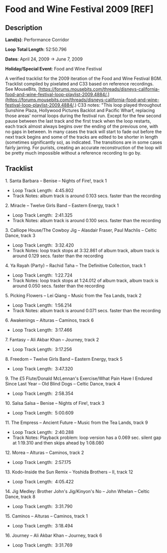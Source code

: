 # Food and Wine Festival 2009 [REF]

## Description

**Land(s)**: Performance Corridor

**Loop Total Length**: 52:50.796

**Dates**: April 24, 2009 → June 7, 2009

**Holiday/Special Event**: Food and Wine Festival

A verified tracklist for the 2009 iteration of the Food and Wine Festival BGM. Tracklist compiled by pixelated and C33 based on reference recordings. See MouseBits,  [https://forums.mousebits.com/threads/disneys-california-food-and-wine-festival-loop-playlist-2009.4884/.](https://forums.mousebits.com/threads/disneys-california-food-and-wine-festival-loop-playlist-2009.4884/.) C33 notes: "This loop played throughout Sunshine Plaza, Hollywood Pictures Backlot and Pacific Wharf, replacing those areas' normal loops during the festival run.
Except for the few second pause between the last track and the first track when the loop restarts, each track almost always begins over the ending of the previous one, with no gaps in between. In many cases the track will start to fade out before the next track begins and some of the tracks are edited to be shorter in length (sometimes significantly so), as indicated. The transitions are in some cases fairly jarring. For purists, creating an accurate reconstruction of the loop will be pretty much impossible without a reference recording to go by.

## Tracklist

1\. Santa Barbara – Benise – Nights of Fire!, track 1 

- Loop Track Length:  4:45.802
- Track Notes: album track is around 0.103 secs. faster than the recording

2\. Miracle – Twelve Girls Band – Eastern Energy, track 1 

- Loop Track Length:  2:41.325
- Track Notes: album track is around 0.100 secs. faster than the recording

3\. Calliope House/The Cowboy Jig – Alasdair Fraser, Paul Machlis – Celtic Dance, track 3

- Loop Track Length:  3:32.420
- Track Notes: loop track stops at 3:32.861 of album track, album track is around 0.129 secs. faster than the recording

4\. Ya Rayah (Party) – Rachid Taha – The Definitive Collection, track 1

- Loop Track Length:  1:22.724
- Track Notes: loop track stops at 1:24.012 of album track, album track is around 0.050 secs. faster than the recording

5\. Picking Flowers – Lei Qiang – Music from the Tea Lands, track 2 

- Loop Track Length:  1:56.214
- Track Notes: album track is around 0.071 secs. faster than the recording

6\. Awakenings – Alturas – Caminos, track 6 

- Loop Track Length:  3:17.466

7\. Fantasy – Ali Akbar Khan – Journey, track 2 

- Loop Track Length:  3:17.256

8\. Freedom – Twelve Girls Band – Eastern Energy, track 5 

- Loop Track Length:  3:47.320

9\. The £5 Flute/Donald McLennan's Exercise/What Pain Have I Endured Since Last Year – Old Blind Dogs – Celtic Dance, track 4 

- Loop Track Length:  2:58.354

10\. Salsa Salsa – Benise – Nights of Fire!, track 3 

- Loop Track Length:  5:00.609

11\. The Empress – Ancient Future – Music from the Tea Lands, track 9

- Loop Track Length:  2:40.288
- Track Notes: Playback problem: loop version has a 0.069 sec. silent gap at 1:19.310 and then skips ahead by 1:08.080

12\. Morea – Alturas – Caminos, track 2 

- Loop Track Length:  2:57.175

13\. Kodo-Inside the Sun Remix – Yoshida Brothers – II, track 12 

- Loop Track Length:  4:05.422

14\. Jig Medley: Brother John's Jig/Kinyon's No – John Whelan – Celtic Dance, track 8 

- Loop Track Length:  3:31.790

15\. Caminos – Alturas – Caminos, track 1 

- Loop Track Length:  3:18.494

16\. Journey – Ali Akbar Khan – Journey, track 6 

- Loop Track Length:  3:31.769
